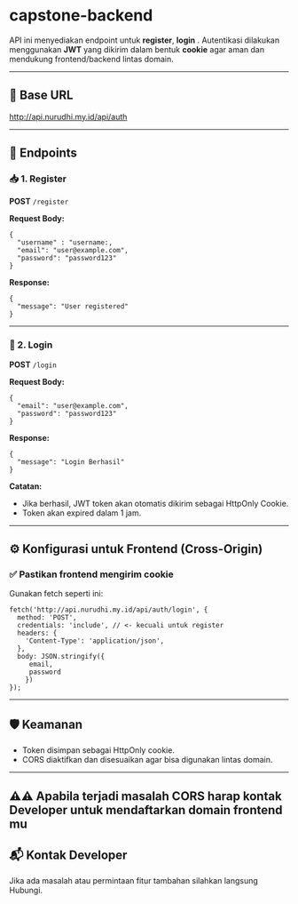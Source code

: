 # capstone-backend

API ini menyediakan endpoint untuk **register**, **login** . Autentikasi dilakukan menggunakan **JWT** yang dikirim dalam bentuk **cookie** agar aman dan mendukung frontend/backend lintas domain.

---

## 🔗 Base URL

http://api.nurudhi.my.id/api/auth

---

## 🧾 Endpoints

### 📥 1. Register

**POST** `/register`

**Request Body:**
```
{
  "username" : "username:,
  "email": "user@example.com",
  "password": "password123"
}
```
**Response:**
```
{
  "message": "User registered"
}
```

---

### 🔐 2. Login

**POST** `/login`

**Request Body:**
```
{
  "email": "user@example.com",
  "password": "password123"
}
```

**Response:**
```
{
  "message": "Login Berhasil"
}
```

**Catatan:**
- Jika berhasil, JWT token akan otomatis dikirim sebagai HttpOnly Cookie.
- Token akan expired dalam 1 jam.

---

## ⚙️ Konfigurasi untuk Frontend (Cross-Origin)

### ✅ Pastikan frontend mengirim cookie

Gunakan fetch seperti ini:
```
fetch('http://api.nurudhi.my.id/api/auth/login', {
  method: 'POST',
  credentials: 'include', // <- kecuali untuk register
  headers: {
    'Content-Type': 'application/json',
  },
  body: JSON.stringify({
     email, 
     password 
    })
});
```

---

## 🛡️ Keamanan
- Token disimpan sebagai HttpOnly cookie.
- CORS diaktifkan dan disesuaikan agar bisa digunakan lintas domain.

---
## ⚠️⚠️ Apabila terjadi masalah **CORS** harap kontak Developer untuk mendaftarkan domain frontend mu 

## 📬 Kontak Developer
Jika ada masalah atau permintaan fitur tambahan silahkan langsung Hubungi.
